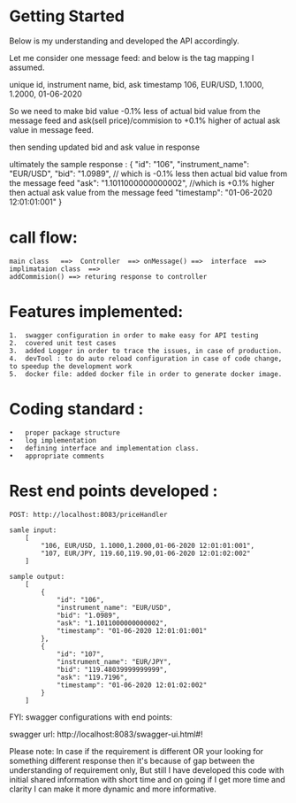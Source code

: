 # Getting Started

Below is my understanding and developed the API accordingly. 
 
Let me consider one message feed: and below is the tag mapping I assumed.

 unique id,          instrument name,   bid,           ask           timestamp
 106,                  EUR/USD,            1.1000,     1.2000,     01-06-2020 


So we need to make bid value -0.1%  less  of actual bid value from the message feed and
ask(sell price)/commision to +0.1% higher of actual ask value in message feed.

then sending updated bid and ask value in response
                                                         
ultimately the sample response :
  {
        "id": "106",
        "instrument_name": "EUR/USD",
        "bid": "1.0989",              // which is -0.1% less then actual bid value from the message feed
        "ask": "1.1011000000000002",  //which is +0.1% higher then actual ask value from the message feed
        "timestamp": "01-06-2020 12:01:01:001"
    }       


call flow:
==========
	main class   ==>  Controller  ==> onMessage() ==>  interface  ==>   implimataion class  ==>
	addCommision() ==> returing response to controller


Features implemented:
====================
	1.	swagger configuration in order to make easy for API testing
	2.	covered unit test cases
	3.	added Logger in order to trace the issues, in case of production.
	4.  devTool : to do auto reload configuration in case of code change, to speedup the development work
	5.  docker file: added docker file in order to generate docker image.     
                  
     
Coding standard :
================
	•	proper package structure
	•	log implementation 
	•	defining interface and implementation class.
	•	appropriate comments
	
                                                
Rest end points developed :
==========================
	POST: http://localhost:8083/priceHandler
	
	samle input:
		[
			"106, EUR/USD, 1.1000,1.2000,01-06-2020 12:01:01:001",
			"107, EUR/JPY, 119.60,119.90,01-06-2020 12:01:02:002"
		]
	
	sample output:
		[
			{
				"id": "106",
				"instrument_name": "EUR/USD",
				"bid": "1.0989",
				"ask": "1.1011000000000002",
				"timestamp": "01-06-2020 12:01:01:001"
			},
			{
				"id": "107",
				"instrument_name": "EUR/JPY",
				"bid": "119.48039999999999",
				"ask": "119.7196",
				"timestamp": "01-06-2020 12:01:02:002"
			}
		]
            
                
FYI: swagger configurations with end points:
 
swagger url:  http://localhost:8083/swagger-ui.html#!

	
Please note: In case if the requirement is different OR your looking for something different response then it's because of gap between the understanding of requirement only, But still I have developed this code with initial shared information with short time and on going if I get more time and clarity I can make it more dynamic and more informative.  